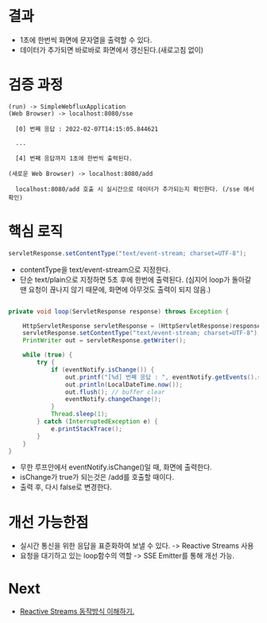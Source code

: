 # 결과

- 1초에 한번씩 화면에 문자열을 출력할 수 있다.
- 데이터가 추가되면 바로바로 화면에서 갱신된다.(새로고침 없이)

# 검증 과정

```
(run) -> SimpleWebfluxApplication
(Web Browser) -> localhost:8080/sse

  [0] 번째 응답 : 2022-02-07T14:15:05.844621

  ...

  [4] 번째 응답까지 1초에 한번씩 출력된다.

(새로운 Web Browser) -> localhost:8080/add
  
  localhost:8080/add 호출 시 실시간으로 데이터가 추가되는지 확인한다. (/sse 에서 확인)

```

# 핵심 로직

``` java
servletResponse.setContentType("text/event-stream; charset=UTF-8");
```
- contentType을 text/event-stream으로 지정한다.
- 단순 text/plain으로 지정하면 5초 후에 한번에 출력된다. (심지어 loop가 돌아갈 땐 요청이 끊나지 않기 때문에, 화면에 아무것도 출력이 되지 않음.)

``` java

private void loop(ServletResponse response) throws Exception {

    HttpServletResponse servletResponse = (HttpServletResponse)response;
    servletResponse.setContentType("text/event-stream; charset=UTF-8");
    PrintWriter out = servletResponse.getWriter();

    while (true) {
        try {
            if (eventNotify.isChange()) {
                out.printf("[%d] 번째 응답 : ", eventNotify.getEvents().size() - 1);
                out.println(LocalDateTime.now());
                out.flush(); // buffer clear
                eventNotify.changeChange();
            }
            Thread.sleep(1);
        } catch (InterruptedException e) {
            e.printStackTrace();
        }
    }
}

```
- 무한 루프안에서 eventNotify.isChange()일 때, 화면에 출력한다.
- isChange가 true가 되는것은 /add를 호출할 때이다.
- 출력 후, 다시 false로 변경한다.

# 개선 가능한점
- 실시간 통신을 위한 응답을 표준화하여 보낼 수 있다. -> Reactive Streams 사용
- 요청을 대기하고 있는 loop함수의 역할 -> SSE Emitter를 통해 개선 가능.

# Next

- [Reactive Streams 동작방식 이해하기.](https://github.com/Pawer0223/study_codes/tree/main/using_reactive_streams)
